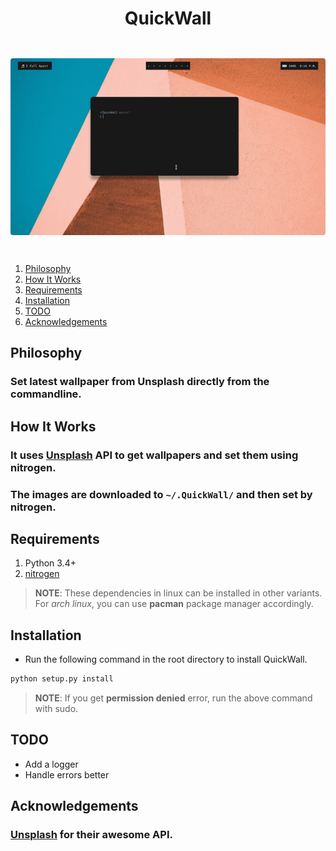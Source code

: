<h1 align="center">QuickWall</h1>

<div align="center" style="padding-top: 2em; padding-bottom: 2em;">
    <img src="qw.gif" style="border-radius: 4px;">
</div>

1. [Philosophy](#philosophy)
2. [How It Works](#how-it-works)
3. [Requirements](#requirements)
4. [Installation](#installation)
5. [TODO](#todo)
6. [Acknowledgements](#acknowledgements)

## Philosophy

### Set latest wallpaper from Unsplash directly from the commandline.

## How It Works

### It uses [Unsplash](https://unsplash.com) API to get wallpapers and set them using nitrogen.
### The images are downloaded to ```~/.QuickWall/``` and then set by nitrogen.

## Requirements

1. Python 3.4+
2. [nitrogen](https://github.com/l3ib/nitrogen)

> **NOTE**: These dependencies in linux can be installed in other variants.  
> For *arch linux*, you can use **pacman** package manager accordingly.

## Installation

* Run the following command in the root directory to install QuickWall.

```sh
python setup.py install
```

> **NOTE**: If you get **permission denied** error, run the above command with sudo.

## TODO

 - Add a logger
 - Handle errors better

## Acknowledgements

### [Unsplash](unsplash.com) for their awesome API.